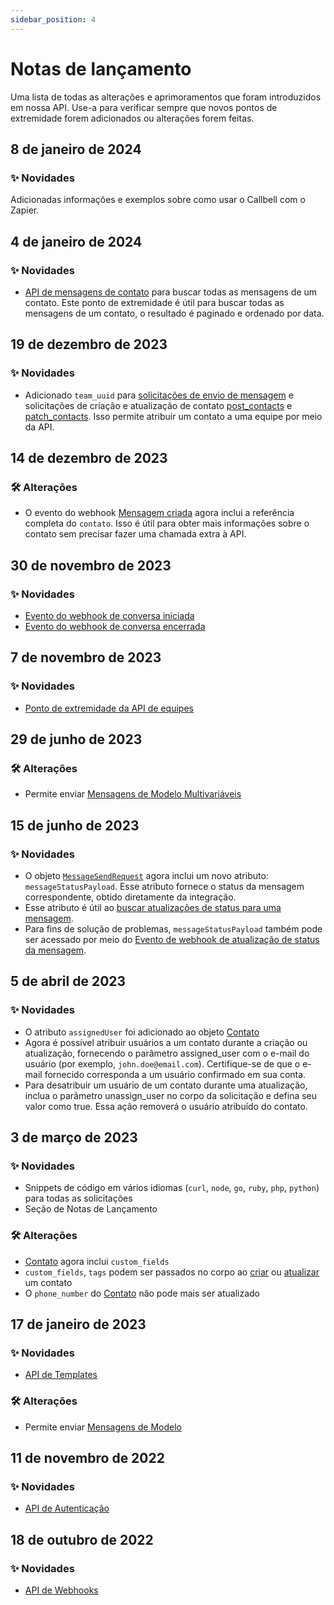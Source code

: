 ```yaml
---
sidebar_position: 4
---
```


# Notas de lançamento

Uma lista de todas as alterações e aprimoramentos que foram introduzidos em nossa API. Use-a para verificar sempre que novos pontos de extremidade forem adicionados ou alterações forem feitas.

## 8 de janeiro de 2024

### ✨ Novidades

Adicionadas informações e exemplos sobre como usar o Callbell com o Zapier.

## 4 de janeiro de 2024

### ✨ Novidades

- [API de mensagens de contato](/api/reference/contacts_api/get_contact_messages) para buscar todas as mensagens de um contato. Este ponto de extremidade é útil para buscar todas as mensagens de um contato, o resultado é paginado e ordenado por data.

## 19 de dezembro de 2023

### ✨ Novidades

- Adicionado `team_uuid` para [solicitações de envio de mensagem](/api/reference/messages_api/post_send_messages) e solicitações de criação e atualização de contato [post_contacts](/api/reference/contacts_api/post_contacts) e [patch_contacts](/api/reference/contacts_api/patch_contacts). Isso permite atribuir um contato a uma equipe por meio da API.

## 14 de dezembro de 2023

### 🛠️ Alterações

- O evento do webhook [Mensagem criada](/api/reference/webhooks/message_events/message_created) agora inclui a referência completa do `contato`. Isso é útil para obter mais informações sobre o contato sem precisar fazer uma chamada extra à API.

## 30 de novembro de 2023

### ✨ Novidades

- [Evento do webhook de conversa iniciada](/api/reference/webhooks/conversation_events/conversation_opened)
- [Evento do webhook de conversa encerrada](/api/reference/webhooks/conversation_events/conversation_closed)

## 7 de novembro de 2023

### ✨ Novidades

- [Ponto de extremidade da API de equipes](/api/reference/teams_api/introduction)

## 29 de junho de 2023

### 🛠️ Alterações

- Permite enviar [Mensagens de Modelo Multivariáveis](/api/reference/messages_api/post_send_messages#send-multi-variables-template-messages)

## 15 de junho de 2023

### ✨ Novidades

- O objeto [`MessageSendRequest`](/api/reference/object_types/message_send_request) agora inclui um novo atributo: `messageStatusPayload`. Esse atributo fornece o status da mensagem correspondente, obtido diretamente da integração.
- Esse atributo é útil ao [buscar atualizações de status para uma mensagem](/api/reference/messages_api/get_message_status).
- Para fins de solução de problemas, `messageStatusPayload` também pode ser acessado por meio do [Evento de webhook de atualização de status da mensagem](/api/reference/webhooks/message_events/message_status_updated).

## 5 de abril de 2023

### ✨ Novidades

- O atributo `assignedUser` foi adicionado ao objeto [Contato](/api/reference/object_types/contact)
- Agora é possível atribuir usuários a um contato durante a criação ou atualização, fornecendo o parâmetro assigned_user com o e-mail do usuário (por exemplo, `john.doe@email.com`). Certifique-se de que o e-mail fornecido corresponda a um usuário confirmado em sua conta.
- Para desatribuir um usuário de um contato durante uma atualização, inclua o parâmetro unassign_user no corpo da solicitação e defina seu valor como true. Essa ação removerá o usuário atribuído do contato.

## 3 de março de 2023

### ✨ Novidades

- Snippets de código em vários idiomas (`curl`, `node`, `go`, `ruby`, `php`, `python`) para todas as solicitações
- Seção de Notas de Lançamento

### 🛠️ Alterações

- [Contato](/api/reference/object_types/contact) agora inclui `custom_fields`
- `custom_fields`, `tags` podem ser passados no corpo ao [criar](/api/reference/contacts_api/post_contacts) ou [atualizar](/api/reference/contacts_api/post_contacts) um contato
- O `phone_number` do [Contato](/api/reference/object_types/contact) não pode mais ser atualizado

## 17 de janeiro de 2023

### ✨ Novidades

- [API de Templates](/api/reference/template_messages_api/introduction)

### 🛠️ Alterações

- Permite enviar [Mensagens de Modelo](/api/reference/messages_api/post_send_messages#send-template-messages)

## 11 de novembro de 2022

### ✨ Novidades

- [API de Autenticação](/api/reference/auth_api/introduction)

## 18 de outubro de 2022

### ✨ Novidades

- [API de Webhooks](/api/reference/webhooks_api/introduction)
